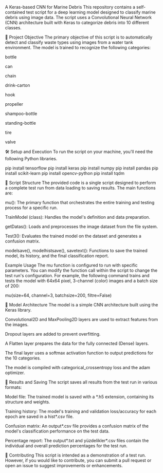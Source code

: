 A Keras-based CNN for Marine Debris
This repository contains a self-contained test script for a deep learning model designed to classify marine debris using image data. The script uses a Convolutional Neural Network (CNN) architecture built with Keras to categorize debris into 10 different classes.

🎯 Project Objective
The primary objective of this script is to automatically detect and classify waste types using images from a water tank environment. The model is trained to recognize the following categories:

bottle

can

chain

drink-carton

hook

propeller

shampoo-bottle

standing-bottle

tire

valve

🛠️ Setup and Execution
To run the script on your machine, you'll need the following Python libraries.

pip install tensorflow
pip install keras
pip install numpy
pip install pandas
pip install scikit-learn
pip install opencv-python
pip install tqdm

📂 Script Structure
The provided code is a single script designed to perform a complete test run from data loading to saving results. The main functions are:

mu(): The primary function that orchestrates the entire training and testing process for a specific run.

TrainModel (class): Handles the model's definition and data preparation.

getDatas(): Loads and preprocesses the image dataset from the file system.

Test3(): Evaluates the trained model on the dataset and generates a confusion matrix.

modelsave(), modelhistsave(), savetext(): Functions to save the trained model, its history, and the final classification report.

Example Usage
The mu function is configured to run with specific parameters. You can modify the function call within the script to change the test run's configuration. For example, the following command trains and tests the model with 64x64 pixel, 3-channel (color) images and a batch size of 200:

mu(size=64, channel=3, batchsize=200, filtre=False)

🤖 Model Architecture
The model is a simple CNN architecture built using the Keras library.

Convolutional2D and MaxPooling2D layers are used to extract features from the images.

Dropout layers are added to prevent overfitting.

A Flatten layer prepares the data for the fully connected (Dense) layers.

The final layer uses a softmax activation function to output predictions for the 10 categories.

The model is compiled with categorical_crossentropy loss and the adam optimizer.

📝 Results and Saving
The script saves all results from the test run in various formats:

Model file: The trained model is saved with a *.h5 extension, containing its structure and weights.

Training history: The model's training and validation loss/accuracy for each epoch are saved in a hist*.csv file.

Confusion matrix: An output*.csv file provides a confusion matrix of the model's classification performance on the test data.

Percentage report: The output*.txt and yüzdelikler*.csv files contain the individual and overall prediction percentages for the test run.

🤝 Contributing
This script is intended as a demonstration of a test run. However, if you would like to contribute, you can submit a pull request or open an issue to suggest improvements or enhancements.
